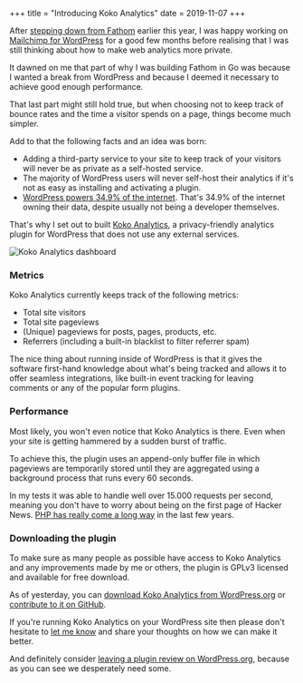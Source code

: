 +++
title = "Introducing Koko Analytics"
date = 2019-11-07
+++

After [stepping down from Fathom](/stepping-down-fathom-maintainer/) earlier this year, I was happy working on [Mailchimp for WordPress](https://www.mc4wp.com/) for a good few months 
before realising that I was still thinking about how to make web analytics more private.

It dawned on me that part of why I was building Fathom in Go was because I wanted a break from WordPress and because I deemed it necessary to achieve good enough performance. 

That last part might still hold true, but when choosing not to keep track of bounce rates and the time a visitor spends on a page, things become much simpler.

Add to that the following facts and an idea was born:

- Adding a third-party service to your site to keep track of your visitors will never be as private as a self-hosted service.
- The majority of WordPress users will never self-host their analytics if it's not as easy as installing and activating a plugin.
- [WordPress powers 34.9% of the internet](https://w3techs.com/technologies/details/cm-wordpress/all/all). That's 34.9% of the internet owning their data, despite usually not being a developer themselves.

That's why I set out to built [Koko Analytics](https://www.kokoanalytics.com/), a privacy-friendly analytics plugin for WordPress that does not use any external services.

![Koko Analytics dashboard](/media/2019/koko-analytics-dashboard.png)

### Metrics

Koko Analytics currently keeps track of the following metrics: 

- Total site visitors
- Total site pageviews
- (Unique) pageviews for posts, pages, products, etc.
- Referrers (including a built-in blacklist to filter referrer spam)

The nice thing about running inside of WordPress is that it gives the software first-hand knowledge about what's being tracked and allows it to offer seamless integrations, like built-in event tracking for leaving comments or any of the popular form plugins.

### Performance

Most likely, you won't even notice that Koko Analytics is there. Even when your site is getting hammered by a sudden burst of traffic.

To achieve this, the plugin uses an append-only buffer file in which pageviews are temporarily stored until they are aggregated using a background process that runs every 60 seconds.

In my tests it was able to handle well over 15.000 requests per second, meaning you don't have to worry about being on the first page of Hacker News. [PHP has really come a long way](/from-go-back-to-php-again/) in the last few years.

### Downloading the plugin 

To make sure as many people as possible have access to Koko Analytics and any improvements made by me or others, the plugin is GPLv3 licensed and available for free download.

As of yesterday, you can [download Koko Analytics from WordPress.org](https://wordpress.org/plugins/koko-analytics) or [contribute to it on GitHub](https://github.com/ibericode/koko-analytics).

If you're running Koko Analytics on your WordPress site then please don't hesitate to [let me know](/contact/) and share your thoughts on how we can make it better. 

And definitely consider [leaving a plugin review on WordPress.org](https://wordpress.org/support/plugin/koko-analytics/reviews/#new-post), because as you can see we desperately need some.

